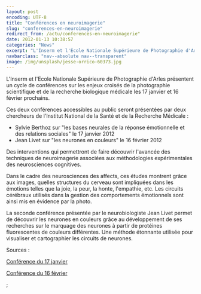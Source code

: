 ```yaml
---
layout: post
encoding: UTF-8
title: "Conférences en neuroimagerie"
slug: "conferences-en-neuroimagerie"
redirect_from: /actu/conferences-en-neuroimagerie"
date: 2012-01-13 10:38:57
categories: "News"
excerpt: "L'Inserm et l'Ecole Nationale Supérieure de Photographie d'Arles présentent un cycle de conférences sur les enjeux croisés de la photographie scientifique et de la recherche biologique médicale les 17 janvier et 16 février prochains."
navbarclass: "nav--absolute nav--transparent"
image: /img/unsplash/jesse-orrico-60373.jpg
---
```

L'Inserm et l'Ecole Nationale Supérieure de Photographie d'Arles présentent un cycle de conférences sur les enjeux croisés de la photographie scientifique et de la recherche biologique médicale les 17 janvier et 16 février prochains.
  
Ces deux conférences accessibles au public seront présentées par deux chercheurs de l'Institut National de la Santé et de la Recherche Médicale :   
- Sylvie Berthoz sur "les bases neurales de la réponse émotionnelle et des relations sociales" le 17 janvier 2012
- Jean Livet sur "les neurones en couleurs" le 16 février 2012

  
Des interventions qui permettront de faire découvrir l'avancée des techniques de neuroimagerie associées aux méthodologies expérimentales des neurosciences cognitives.   
  
Dans le cadre des neurosciences des affects, ces études montrent grâce aux images, quelles structures du cerveau sont impliquées dans les émotions telles que la joie, la peur, la honte, l'empathie, etc. Les circuits cérébraux utilisés dans la gestion des comportements émotionnels sont ainsi mis en évidence par la photo.   
  
La seconde conférence présentée par le neurobiologiste Jean Livet permet de découvrir les neurones en couleurs grâce au développement de ses recherches sur le marquage des neurones à partir de protéines fluorescentes de couleurs différentes. Une méthode étonnante utilisée pour visualiser et cartographier les circuits de neurones.  
  
Sources :  
  
[Conférence du 17 janvier](http://www.inserm.fr/index.php/actualites/rubriques/actualites-evenements/les-bases-neurales-de-la-reponse-emotionnelle-et-des-relations-sociales)  
  
[Conférence du 16 février](http://www.inserm.fr/index.php/actualites/rubriques/actualites-evenements/les-neurones-en-couleurs)  
  
  
  ;